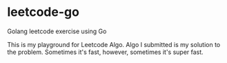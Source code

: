 # leetcode-go
Golang leetcode exercise using Go

This is my playground for Leetcode Algo. Algo I submitted is my solution to the problem. Sometimes it's fast, however, sometimes it's super fast.

